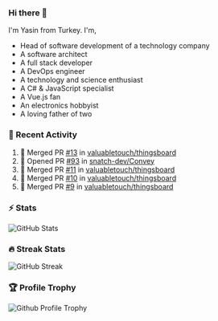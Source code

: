 ### Hi there 👋
I'm Yasin from Turkey. I'm,

* Head of software development of a technology company
* A software architect
* A full stack developer
* A DevOps engineer
* A technology and science enthusiast
* A C# & JavaScript specialist
* A Vue.js fan
* An electronics hobbyist
* A loving father of two

### 🧾 Recent Activity
<!--START_SECTION:activity-->
1. 🎉 Merged PR [#13](https://github.com/valuabletouch/thingsboard/pull/13) in [valuabletouch/thingsboard](https://github.com/valuabletouch/thingsboard)
2. 💪 Opened PR [#93](https://github.com/snatch-dev/Convey/pull/93) in [snatch-dev/Convey](https://github.com/snatch-dev/Convey)
3. 🎉 Merged PR [#11](https://github.com/valuabletouch/thingsboard/pull/11) in [valuabletouch/thingsboard](https://github.com/valuabletouch/thingsboard)
4. 🎉 Merged PR [#10](https://github.com/valuabletouch/thingsboard/pull/10) in [valuabletouch/thingsboard](https://github.com/valuabletouch/thingsboard)
5. 🎉 Merged PR [#9](https://github.com/valuabletouch/thingsboard/pull/9) in [valuabletouch/thingsboard](https://github.com/valuabletouch/thingsboard)
<!--END_SECTION:activity-->

### ⚡ Stats
![GitHub Stats][stats]

### 🔥 Streak Stats
![GitHub Streak][streak]

### 🏆 Profile Trophy
![Github Profile Trophy][trophy]

[website]: https://mehyaa.github.io
[profile]: https://github.com/mehyaa
[stats]: https://github-readme-stats.vercel.app/api?username=mehyaa&show_icons=true&count_private=true&theme=vue
[streak]: https://github-readme-streak-stats.herokuapp.com?user=mehyaa&theme=vue&hide_border=true&date_format=j%20M%5B%20Y%5D&background=transparent
[trophy]: https://github-profile-trophy.vercel.app/?username=mehyaa&theme=vue&no-frame=true&column=3&margin-w=16&margin-h=16


<!--
**mehyaa/mehyaa** is a ✨ _special_ ✨ repository because its `README.md` (this file) appears on your GitHub profile.

Here are some ideas to get you started:

- 🔭 I’m currently working on ...
- 🌱 I’m currently learning ...
- 👯 I’m looking to collaborate on ...
- 🤔 I’m looking for help with ...
- 💬 Ask me about ...
- 📫 How to reach me: ...
- 😄 Pronouns: ...
- ⚡ Fun fact: ...
-->
